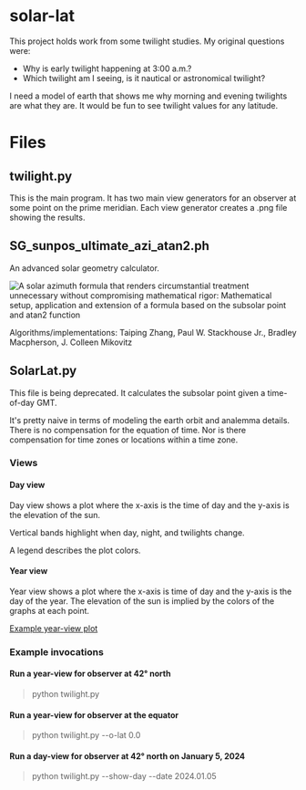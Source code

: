# solar-lat

This project holds work from some twilight studies. My original questions were:

 * Why is early twilight happening at 3:00 a.m.?
 * Which twilight am I seeing, is it nautical or astronomical twilight?

I need a model of earth that shows me why morning and evening twilights are what they are. It would be fun to see twilight values for any latitude.

# Files

## twilight.py

This is the main program. It has two main view generators for an observer at some point on the prime meridian. Each view generator creates a .png file showing the results.

## SG_sunpos_ultimate_azi_atan2.ph

An advanced solar geometry calculator.

![A solar azimuth formula that renders circumstantial treatment unnecessary without compromising mathematical rigor: Mathematical setup, application and extension of a formula based on the subsolar point and atan2 function](https://www.sciencedirect.com/science/article/pii/S0960148121004031)

Algorithms/implementations: Taiping Zhang, Paul W. Stackhouse Jr., Bradley Macpherson, J. Colleen Mikovitz
 
## SolarLat.py

This file is being deprecated. It calculates the subsolar point given a time-of-day GMT.

It's pretty naive in terms of modeling the earth orbit and analemma details. There is no compensation for the equation of time.
Nor is there compensation for time zones or locations within a time zone.

### Views

#### Day view

Day view shows a plot where the x-axis is the time of day and the y-axis is the elevation of the sun.

Vertical bands highlight when day, night, and twilights change.

A legend describes the plot colors.

#### Year view

Year view shows a plot where the x-axis is time of day and the y-axis is the day of the year. The elevation of the sun is implied by the colors of the graphs at each point.

[Example year-view plot](images/twilight_year_lat-43.png?raw=true "Twilight year-view from 42.6 degrees north")

### Example invocations

#### Run a year-view for observer at 42° north

> python twilight.py

#### Run a year-view for observer at the equator

> python twilight.py --o-lat 0.0

#### Run a day-view for observer at 42° north on January 5, 2024

> python twilight.py --show-day --date 2024.01.05

